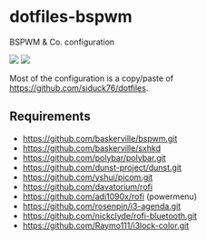 # dotfiles-bspwm
BSPWM &amp; Co. configuration

![](https://user-images.githubusercontent.com/6991986/132102967-2040cb97-5e43-49f7-8a02-0a332830f3b0.png)
![](https://user-images.githubusercontent.com/6991986/132103077-ba8039ba-b7cd-4be4-ba56-332b24fd961e.png)

Most of the configuration is a copy/paste of <https://github.com/siduck76/dotfiles>.

## Requirements

* https://github.com/baskerville/bspwm.git
* https://github.com/baskerville/sxhkd
* https://github.com/polybar/polybar.git
* https://github.com/dunst-project/dunst.git
* https://github.com/yshui/picom.git
* https://github.com/davatorium/rofi
* https://github.com/adi1090x/rofi (powermenu)
* https://github.com/rosenpin/i3-agenda.git
* https://github.com/nickclyde/rofi-bluetooth.git
* https://github.com/Raymo111/i3lock-color.git
